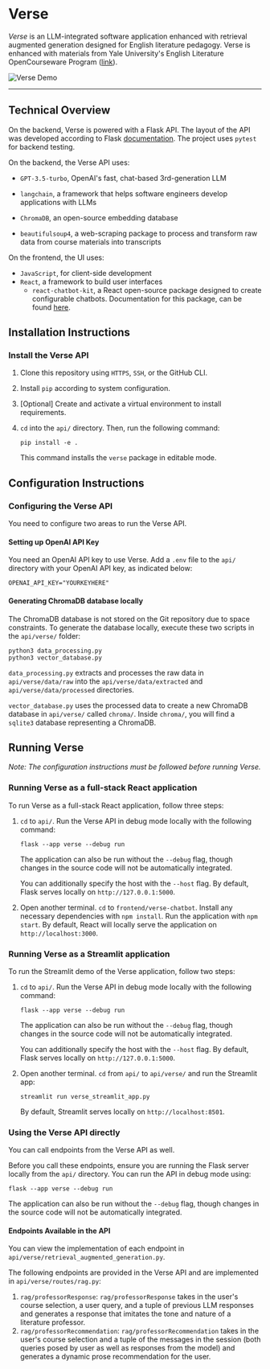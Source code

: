# Verse

*Verse* is an LLM-integrated software application enhanced with retrieval augmented generation designed for English literature pedagogy. Verse is enhanced with materials from Yale University's English Literature OpenCourseware Program ([link](https://oyc.yale.edu/english)).

![Verse Demo](https://drive.google.com/uc?export=view&id=18ja_aBQE_8igbR9umV95kV94TTu4WLw2)

-------------------

## Technical Overview

On the backend, Verse is powered with a Flask API. The layout of the API was developed according to Flask [documentation](https://flask.palletsprojects.com/en/3.0.x/tutorial/). The project uses `pytest` for backend testing. 

On the backend, the Verse API uses:
  
-  `GPT-3.5-turbo`, OpenAI's fast, chat-based 3rd-generation LLM

-  `langchain`, a framework that helps software engineers develop applications with LLMs

-  `ChromaDB`, an open-source embedding database

-  `beautifulsoup4`, a web-scraping package to process and transform raw data from course materials into transcripts

On the frontend, the UI uses:

- `JavaScript`, for client-side development
- `React`, a framework to build user interfaces
	- `react-chatbot-kit`, a React open-source package designed to create configurable chatbots. Documentation for this package, can be found [here](https://fredrikoseberg.github.io/react-chatbot-kit-docs/). 

## Installation Instructions


### Install the Verse API

1. Clone this repository using `HTTPS`, `SSH`, or the GitHub CLI.

2. Install `pip` according to system configuration.

3. [Optional] Create and activate a virtual environment to install requirements.

4.  `cd` into the `api/` directory. Then, run the following command:

	```
	pip install -e .
	```

	This command installs the `verse` package in editable mode.

## Configuration Instructions

### Configuring the Verse API

You need to configure two areas to run the Verse API.

#### Setting up OpenAI API Key

You need an OpenAI API key to use Verse. Add a `.env` file to the `api/` directory with your OpenAI API key, as indicated below:

```
OPENAI_API_KEY="YOURKEYHERE"
```

#### Generating ChromaDB database locally

The ChromaDB database is not stored on the Git repository due to space constraints. To generate the database locally, execute these two scripts in the `api/verse/` folder:

```
python3 data_processing.py
python3 vector_database.py
```

`data_processing.py` extracts and processes the raw data in `api/verse/data/raw` into the `api/verse/data/extracted` and `api/verse/data/processed` directories. 

`vector_database.py` uses the processed data to create a new ChromaDB database in `api/verse/` called `chroma/`. Inside `chroma/`, you will find a `sqlite3` database representing a ChromaDB.

## Running Verse

*Note: The configuration instructions must be followed before running Verse.*

### Running Verse as a full-stack React application

To run Verse as a full-stack React application, follow three steps:

1.  `cd` to `api/`. Run the Verse API in debug mode locally with the following command:
	```
	flask --app verse --debug run
	```

	The application can also be run without the `--debug` flag, though changes in the source code will not be automatically integrated.

	You can additionally specify the host with the `--host` flag. By default, Flask serves locally on `http://127.0.0.1:5000`.

2. Open another terminal. `cd` to `frontend/verse-chatbot`. Install any necessary dependencies with `npm install`. Run the application with `npm start`. By default, React will locally serve the application on `http://localhost:3000`.

### Running Verse as a Streamlit application

To run the Streamlit demo of the Verse application, follow two steps:

1.  `cd` to `api/`. Run the Verse API in debug mode locally with the following command:
	```
	flask --app verse --debug run
	```

	The application can also be run without the `--debug` flag, though changes in the source code will not be automatically integrated.

	You can additionally specify the host with the `--host` flag. By default, Flask serves locally on `http://127.0.0.1:5000`.

2.  Open another terminal. `cd` from `api/` to `api/verse/` and run the Streamlit app:

	```
	streamlit run verse_streamlit_app.py
	```

	By default, Streamlit serves locally on `http://localhost:8501`.

### Using the Verse API directly
You can call endpoints from the Verse API as well. 

Before you call these endpoints, ensure you are running the Flask server locally from the `api/` directory. You can run the API in debug mode using:

	
	flask --app verse --debug run
	
	
The application can also be run without the `--debug` flag, though changes in the source code will not be automatically integrated.

#### Endpoints Available in the API

You can view the implementation of each endpoint in `api/verse/retrieval_augmented_generation.py`. 

The following endpoints are provided in the Verse API and are implemented in `api/verse/routes/rag.py`:

1. `rag/professorResponse`: `rag/professorResponse` takes in the user's course selection, a user query, and a tuple of previous LLM responses and generates a response that imitates the tone and nature of a literature professor.
2. `rag/professorRecommendation`: `rag/professorRecommendation` takes in the user's course selection and a tuple of the messages in the session (both queries posed by user as well as responses from the model) and generates a dynamic prose recommendation for the user.
